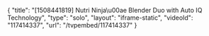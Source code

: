 {
    "title": "[1508441819] Nutri Ninja\u00ae Blender Duo with Auto IQ Technology",
    "type": "solo",
    "layout": "iframe-static",
    "videoId": "117414337",
    "url": "\/tvpembed\/117414337"
}